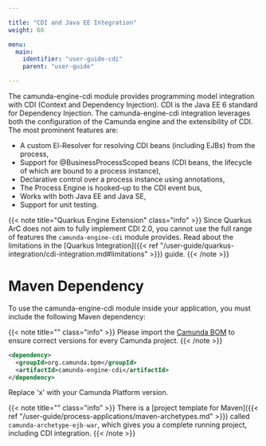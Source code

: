 ```yaml
---

title: "CDI and Java EE Integration"
weight: 60

menu:
  main:
    identifier: "user-guide-cdi"
    parent: "user-guide"

---
```


The camunda-engine-cdi module provides programming model integration with CDI (Context and Dependency Injection). CDI is the Java EE 6 standard for Dependency Injection. The camunda-engine-cdi integration leverages both the configuration of the Camunda engine and the extensibility of CDI. The most prominent features are:

 * A custom El-Resolver for resolving CDI beans (including EJBs) from the process,
 * Support for @BusinessProcessScoped beans (CDI beans, the lifecycle of which are bound to a process instance),
 * Declarative control over a process instance using annotations,
 * The Process Engine is hooked-up to the CDI event bus,
 * Works with both Java EE and Java SE,
 * Support for unit testing.

{{< note title="Quarkus Engine Extension" class="info" >}}
Since Quarkus ArC does not aim to fully implement CDI 2.0, you cannot use the full range of features the `camunda-engine-cdi` module provides.
Read about the limitations in the [Quarkus Integration]({{< ref "/user-guide/quarkus-integration/cdi-integration.md#limitations" >}}) guide.
{{< /note >}}

# Maven Dependency

To use the camunda-engine-cdi module inside your application, you must include the following Maven dependency:

{{< note title="" class="info" >}}
  Please import the [Camunda BOM](/get-started/apache-maven/) to ensure correct versions for every Camunda project.
{{< /note >}}

```xml
<dependency>
  <groupId>org.camunda.bpm</groupId>
  <artifactId>camunda-engine-cdi</artifactId>
</dependency>
```

Replace 'x' with your Camunda Platform version.

{{< note title="" class="info" >}}
  There is a [project template for Maven]({{< ref "/user-guide/process-applications/maven-archetypes.md" >}}) called `camunda-archetype-ejb-war`, which gives you a complete running project, including CDI integration.
{{< /note >}}

